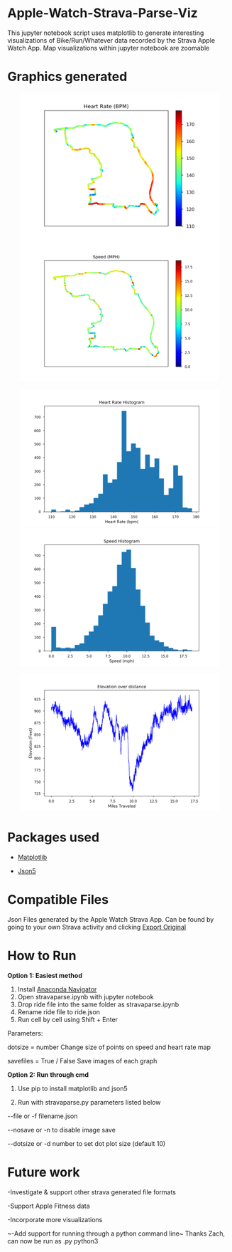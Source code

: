 # Apple-Watch-Strava-Parse-Viz
This jupyter notebook script uses matplotlib to generate interesting visualizations of Bike/Run/Whatever data recorded by the Strava Apple Watch App. Map visualizations within jupyter notebook are zoomable 

# Graphics generated
<p align="center">
  <img src="images/hr.png" width="450" title="Interactive Heart Rate Map">
  <img src="images/speed.png" width="450" title="Interactive Speed Map">
</p>
<p align="center">
  <img src="images/hrhist.png" width="450" title="Heart rate Histogram">
  <img src="images/speedhist.png" width="450" title="Speed Histogram">
</p>


<p align="center">
  <img src="images/ele.png" width="450" title="elevation change over distance">
</p>


# Packages used

- [Matplotlib](https://matplotlib.org/)

- [Json5](https://json5.org/)

# Compatible Files

Json Files generated by the Apple Watch Strava App. Can be found by going to your own Strava activity and clicking [Export Original](images/howto.PNG)

# How to Run

<b> Option 1: Easiest method </b>

1. Install [Anaconda Navigator](https://docs.anaconda.com/anaconda/navigator/install/)
2. Open stravaparse.ipynb with jupyter notebook
3. Drop ride file into the same folder as stravaparse.ipynb
4. Rename ride file to ride.json
5. Run cell by cell using Shift + Enter

Parameters: 

dotsize = number  Change size of points on speed and heart rate map

savefiles = True / False Save images of each graph

<b> Option 2: Run through cmd </b>

1. Use pip to install matplotlib and json5

2. Run with stravaparse.py parameters listed below

--file or -f filename.json

--nosave or -n to disable image save

--dotsize or -d number to set dot plot size (default 10)

# Future work

-Investigate & support other strava generated file formats 

-Support Apple Fitness data

-Incorporate more visualizations 

~-Add support for running through a python command line~ 
 Thanks Zach, can now be run as .py python3
